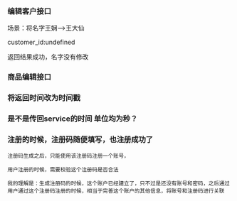 ### 编辑客户接口

场景：将名字王娴-->王大仙

customer_id:undefined

返回结果成功，名字没有修改

### 商品编辑接口

### 将返回时间改为时间戳

### 是不是传回service的时间 单位均为秒？

### 注册的时候，注册码随便填写，也注册成功了

	注册码生成之后，只能使用该注册码注册一个账号，

	用户注册的时候，需要校验这个注册码是否合法

	我的理解是：生成注册码的时候，这个账户已经建立了，只不过是还没有账号和密码，之后通过用户通过这个注册码注册的时候，相当于完善这个账户的其他信息，将账号和注册码进行关联
